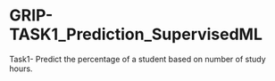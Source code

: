 # GRIP-TASK1_Prediction_SupervisedML
Task1- Predict the percentage of a student based on number of study hours.
